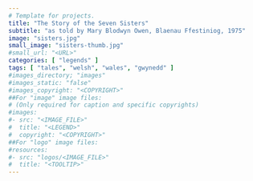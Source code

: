 ```yaml
---
# Template for projects.
title: "The Story of the Seven Sisters"
subtitle: "as told by Mary Blodwyn Owen, Blaenau Ffestiniog, 1975"
image: "sisters.jpg"
small_image: "sisters-thumb.jpg"
#small_url: "<URL>"
categories: [ "legends" ]
tags: [ "tales", "welsh", "wales", "gwynedd" ]
#images_directory; "images"
#images_static: "false"
#images_copyright: "<COPYRIGHT>"
##For "image" image files:
# (Only required for caption and specific copyrights)
#images:
#- src: "<IMAGE_FILE>"
#  title: "<LEGEND>"
#  copyright: "<COPYRIGHT>"
##For "logo" image files:
#resources:
#- src: "logos/<IMAGE_FILE>"
#  title: "<TOOLTIP>"
---
```


